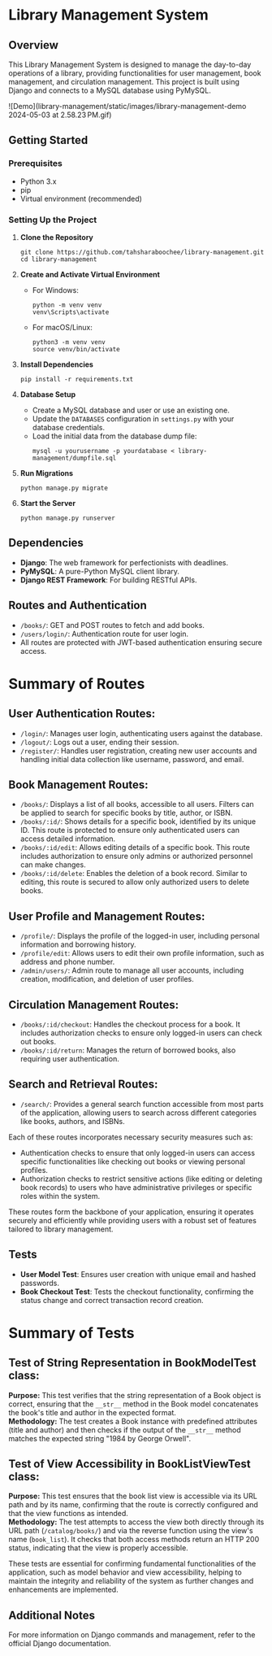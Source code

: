
# Library Management System

## Overview
This Library Management System is designed to manage the day-to-day operations of a library, providing functionalities for user management, book management, and circulation management. This project is built using Django and connects to a MySQL database using PyMySQL.

![Demo](library-management/static/images/library-management-demo 2024-05-03 at 2.58.23 PM.gif)

## Getting Started

### Prerequisites
- Python 3.x
- pip
- Virtual environment (recommended)

### Setting Up the Project
1. **Clone the Repository**
   ```
   git clone https://github.com/tahsharaboochee/library-management.git
   cd library-management
   ```

2. **Create and Activate Virtual Environment**
   - For Windows:
     ```
     python -m venv venv
     venv\Scripts\activate
     ```
   - For macOS/Linux:
     ```
     python3 -m venv venv
     source venv/bin/activate
     ```

3. **Install Dependencies**
   ```
   pip install -r requirements.txt
   ```

4. **Database Setup**
   - Create a MySQL database and user or use an existing one.
   - Update the `DATABASES` configuration in `settings.py` with your database credentials.
   - Load the initial data from the database dump file:
     ```
     mysql -u yourusername -p yourdatabase < library-management/dumpfile.sql
     ```

5. **Run Migrations**
   ```
   python manage.py migrate
   ```

6. **Start the Server**
   ```
   python manage.py runserver
   ```

## Dependencies
- **Django**: The web framework for perfectionists with deadlines.
- **PyMySQL**: A pure-Python MySQL client library.
- **Django REST Framework**: For building RESTful APIs.

## Routes and Authentication
- `/books/`: GET and POST routes to fetch and add books.
- `/users/login/`: Authentication route for user login.
- All routes are protected with JWT-based authentication ensuring secure access.

# Summary of Routes

## User Authentication Routes:
- `/login/`: Manages user login, authenticating users against the database.
- `/logout/`: Logs out a user, ending their session.
- `/register/`: Handles user registration, creating new user accounts and handling initial data collection like username, password, and email.

## Book Management Routes:
- `/books/`: Displays a list of all books, accessible to all users. Filters can be applied to search for specific books by title, author, or ISBN.
- `/books/:id/`: Shows details for a specific book, identified by its unique ID. This route is protected to ensure only authenticated users can access detailed information.
- `/books/:id/edit`: Allows editing details of a specific book. This route includes authorization to ensure only admins or authorized personnel can make changes.
- `/books/:id/delete`: Enables the deletion of a book record. Similar to editing, this route is secured to allow only authorized users to delete books.

## User Profile and Management Routes:
- `/profile/`: Displays the profile of the logged-in user, including personal information and borrowing history.
- `/profile/edit`: Allows users to edit their own profile information, such as address and phone number.
- `/admin/users/`: Admin route to manage all user accounts, including creation, modification, and deletion of user profiles.

## Circulation Management Routes:
- `/books/:id/checkout`: Handles the checkout process for a book. It includes authorization checks to ensure only logged-in users can check out books.
- `/books/:id/return`: Manages the return of borrowed books, also requiring user authentication.

## Search and Retrieval Routes:
- `/search/`: Provides a general search function accessible from most parts of the application, allowing users to search across different categories like books, authors, and ISBNs.

Each of these routes incorporates necessary security measures such as:

- Authentication checks to ensure that only logged-in users can access specific functionalities like checking out books or viewing personal profiles.
- Authorization checks to restrict sensitive actions (like editing or deleting book records) to users who have administrative privileges or specific roles within the system.

These routes form the backbone of your application, ensuring it operates securely and efficiently while providing users with a robust set of features tailored to library management.


## Tests
- **User Model Test**: Ensures user creation with unique email and hashed passwords.
- **Book Checkout Test**: Tests the checkout functionality, confirming the status change and correct transaction record creation.

# Summary of Tests

## Test of String Representation in BookModelTest class:
**Purpose:** This test verifies that the string representation of a Book object is correct, ensuring that the `__str__` method in the Book model concatenates the book's title and author in the expected format.  
**Methodology:** The test creates a Book instance with predefined attributes (title and author) and then checks if the output of the `__str__` method matches the expected string "1984 by George Orwell".

## Test of View Accessibility in BookListViewTest class:
**Purpose:** This test ensures that the book list view is accessible via its URL path and by its name, confirming that the route is correctly configured and that the view functions as intended.  
**Methodology:** The test attempts to access the view both directly through its URL path (`/catalog/books/`) and via the reverse function using the view's name (`book_list`). It checks that both access methods return an HTTP 200 status, indicating that the view is properly accessible.

These tests are essential for confirming fundamental functionalities of the application, such as model behavior and view accessibility, helping to maintain the integrity and reliability of the system as further changes and enhancements are implemented.

## Additional Notes

For more information on Django commands and management, refer to the official Django documentation.
